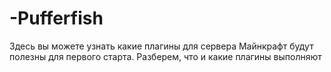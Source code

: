 # -Pufferfish
Здесь вы можете узнать какие плагины для сервера Майнкрафт будут полезны для первого старта. Разберем, что и какие плагины выполняют

